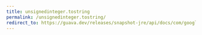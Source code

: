 ```yaml
---
title: unsignedinteger.tostring
permalink: /unsignedinteger.tostring/
redirect_to: https://guava.dev/releases/snapshot-jre/api/docs/com/google/common/primitives/UnsignedInteger.html#toString--
---
```

